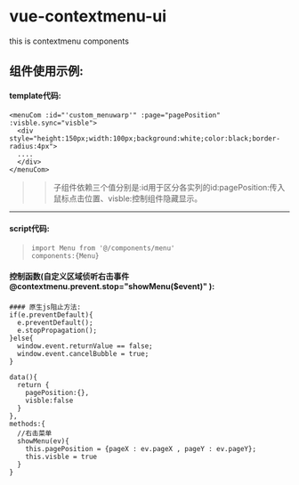 # vue-contextmenu-ui
this is contextmenu components
## 组件使用示例:
#### template代码:
```
<menuCom :id="'custom_menuwarp'" :page="pagePosition" :visble.sync="visble">
  <div style="height:150px;width:100px;background:white;color:black;border-radius:4px">
  ....
  </div>
</menuCom>
```

>>子组件依赖三个值分别是:id用于区分各实列的id:pagePosition:传入鼠标点击位置、visble:控制组件隐藏显示。
---

#### script代码:
>```import Menu from '@/components/menu'``` 
><br>```components:{Menu}```</br>
#### 控制函数(自定义区域侦听右击事件 @contextmenu.prevent.stop="showMenu($event)" ):
```
#### 原生js阻止方法:
if(e.preventDefault){
  e.preventDefault();
  e.stopPropagation();
}else{
  window.event.returnValue == false;
  window.event.cancelBubble = true; 
}
      
data(){
  return {
    pagePosition:{},
    visble:false
  }
},
methods:{
  //右击菜单
  showMenu(ev){
    this.pagePosition = {pageX : ev.pageX , pageY : ev.pageY};
    this.visble = true
  }
}
```

